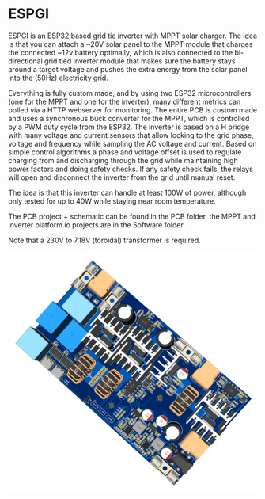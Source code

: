 # ESPGI

ESPGI is an ESP32 based grid tie inverter with MPPT solar charger. The idea is that you can attach a ~20V solar panel to the MPPT module that charges the connected ~12v battery optimally, which is also connected to the bi-directional grid tied inverter module that makes sure the battery stays around a target voltage and pushes the extra energy from the solar panel into the (50Hz) electricity grid.

Everything is fully custom made, and by using two ESP32 microcontrollers (one for the MPPT and one for the inverter), many different metrics can polled via a HTTP webserver for monitoring. The entire PCB is custom made and uses a synchronous buck converter for the MPPT, which is controlled by a PWM duty cycle from the ESP32. The inverter is based on a H bridge with many voltage and current sensors that allow locking to the grid phase, voltage and frequency while sampling the AC voltage and current. Based on simple control algorithms a phase and voltage offset is used to regulate charging from and discharging through the grid while maintaining high power factors and doing safety checks. If any safety check fails, the relays will open and disconnect the inverter from the grid until manual reset.

The idea is that this inverter can handle at least 100W of power, although only tested for up to 40W while staying near room temperature.

The PCB project + schematic can be found in the PCB folder, the MPPT and inverter platform.io projects are in the Software folder.

Note that a 230V to 7.18V (toroidal) transformer is required.

![Top view of the ESPGI PCB](PCB/PCB_render_top.png)
